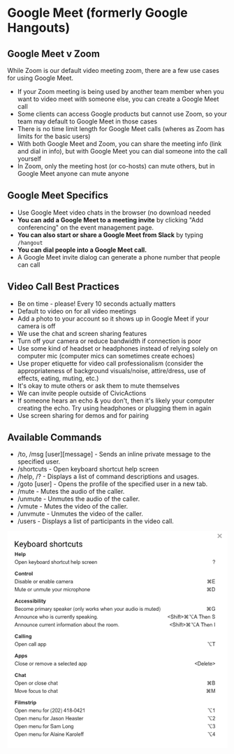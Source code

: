 # Google Meet (formerly Google Hangouts)

## Google Meet v Zoom

While Zoom is our default video meeting zoom, there are a few use cases for using Google Meet.

- If your Zoom meeting is being used by another team member when you want to video meet with someone else, you can create a Google Meet call
- Some clients can access Google products but cannot use Zoom, so your team may default to Google Meet in those cases
- There is no time limit length for Google Meet calls (wheres as Zoom has limits for the basic users)
- With both Google Meet and Zoom, you can share the meeting info (link and dial in info), but with Google Meet you can dial someone into the call yourself
- In Zoom, only the meeting host (or co-hosts) can mute others, but in Google Meet anyone can mute anyone

## Google Meet Specifics

- Use Google Meet video chats in the browser (no download needed
- **You can add a Google Meet to a meeting invite** by clicking "Add conferencing" on the event management page.
- **You can also start or share a Google Meet from Slack** by typing `/hangout`
- **You can dial people into a Google Meet call.**
- A Google Meet invite dialog can generate a phone number that people can call

## Video Call Best Practices

- Be on time - please! Every 10 seconds actually matters
- Default to video on for all video meetings
- Add a photo to your account so it shows up in Google Meet if your camera is off
- We use the chat and screen sharing features
- Turn off your camera or reduce bandwidth if connection is poor
- Use some kind of headset or headphones instead of relying solely on computer mic (computer mics can sometimes create echoes)
- Use proper etiquette for video call professionalism (consider the appropriateness of background visuals/noise, attire/dress, use of effects, eating, muting, etc.)
- It's okay to mute others or ask them to mute themselves
- We can invite people outside of CivicActions
- If someone hears an echo & you don't, then it's likely your computer creating the echo. Try using headphones or plugging them in again
- Use screen sharing for demos and for pairing

## Available Commands

- /to, /msg \[user]\[message] - Sends an inline private message to the specified user.
- /shortcuts - Open keyboard shortcut help screen
- /help, /? - Displays a list of command descriptions and usages.
- /goto \[user] - Opens the profile of the specified user in a new tab.
- /mute - Mutes the audio of the caller.
- /unmute - Unmutes the audio of the caller.
- /vmute - Mutes the video of the caller.
- /unvmute - Unmutes the video of the caller.
- /users - Displays a list of participants in the video call.

![Hangouts shortcuts](../../images/hangout-shortcuts.png "Hangouts shortcuts")
